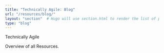 ```yaml
---
title: "Technically Agile: Blog"
url: "/resources/blog/"
layout: "section"  # Hugo will use section.html to render the list of pages
type: "blog"
---
```


Technically Agile

Overview of all Resources.
